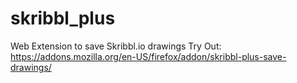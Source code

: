 # skribbl_plus

Web Extension to save Skribbl.io drawings
Try Out: https://addons.mozilla.org/en-US/firefox/addon/skribbl-plus-save-drawings/
